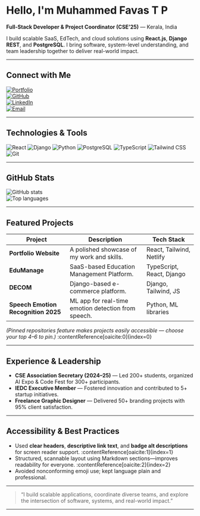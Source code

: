 # Hello, I'm Muhammed Favas T P

**Full-Stack Developer & Project Coordinator (CSE’25)** — Kerala, India

I build scalable SaaS, EdTech, and cloud solutions using **React.js**, **Django REST**, and **PostgreSQL**. I bring software, system-level understanding, and team leadership together to deliver real-world impact.

---

##  Connect with Me

[![Portfolio](https://img.shields.io/badge/Portfolio-view-blue?style=flat-square)](https://favasmuhammed.github.io/portfolio)  
[![GitHub](https://img.shields.io/badge/GitHub-favasMuhammed-black?style=flat-square&logo=github)](https://github.com/favasMuhammed)  
[![LinkedIn](https://img.shields.io/badge/LinkedIn-connect-blue?style=flat-square&logo=linkedin)](https://www.linkedin.com/in/muhammed-favas-t-p)  
[![Email](https://img.shields.io/badge/Email-contact-red?style=flat-square&logo=gmail)](mailto:favastp2@gmail.com)

---

##  Technologies & Tools

<div>
  <img alt="React" src="https://img.shields.io/badge/React-61DAFB?style=flat-square&logo=react&logoColor=white" />
  <img alt="Django" src="https://img.shields.io/badge/Django-092E20?style=flat-square&logo=django&logoColor=white" />
  <img alt="Python" src="https://img.shields.io/badge/Python-3776AB?style=flat-square&logo=python&logoColor=white" />
  <img alt="PostgreSQL" src="https://img.shields.io/badge/PostgreSQL-316192?style=flat-square&logo=postgresql&logoColor=white" />
  <img alt="TypeScript" src="https://img.shields.io/badge/TypeScript-3178C6?style=flat-square&logo=typescript&logoColor=white" />
  <img alt="Tailwind CSS" src="https://img.shields.io/badge/Tailwind_CSS-38B2AC?style=flat-square&logo=tailwind-css&logoColor=white" />
  <img alt="Git" src="https://img.shields.io/badge/Git-F05032?style=flat-square&logo=git&logoColor=white" />
</div>

---

##  GitHub Stats  

![GitHub stats](https://github-readme-stats.vercel.app/api?username=favasMuhammed&show_icons=true&theme=radical)  
![Top languages](https://github-readme-stats.vercel.app/api/top-langs/?username=favasMuhammed&layout=compact&theme=radical)

---

##  Featured Projects

| Project | Description | Tech Stack |
|--------|-------------|------------|
| **Portfolio Website** | A polished showcase of my work and skills. | React, Tailwind, Netlify |
| **EduManage** | SaaS-based Education Management Platform. | TypeScript, React, Django |
| **DECOM** | Django-based e-commerce platform. | Django, Tailwind, JS |
| **Speech Emotion Recognition 2025** | ML app for real-time emotion detection from speech. | Python, ML libraries |

*(Pinned repositories feature makes projects easily accessible — choose your top 4–6 to pin.)* :contentReference[oaicite:0]{index=0}

---

##  Experience & Leadership

- **CSE Association Secretary (2024–25)** — Led 200+ students, organized AI Expo & Code Fest for 300+ participants.  
- **IEDC Executive Member** — Fostered innovation and contributed to 5+ startup initiatives.  
- **Freelance Graphic Designer** — Delivered 50+ branding projects with 95% client satisfaction.

---

##  Accessibility & Best Practices

- Used **clear headers**, **descriptive link text**, and **badge alt descriptions** for screen reader support. :contentReference[oaicite:1]{index=1}  
- Structured, scannable layout using Markdown sections—improves readability for everyone. :contentReference[oaicite:2]{index=2}  
- Avoided nonconforming emoji use; kept language plain and professional.

---

> “I build scalable applications, coordinate diverse teams, and explore the intersection of software, systems, and real-world impact.”

---
